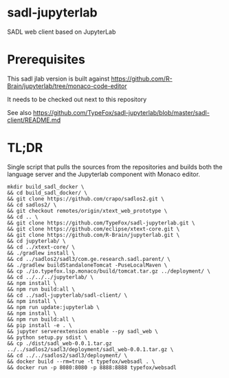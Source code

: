 # sadl-jupyterlab
SADL web client based on JupyterLab

# Prerequisites

This sadl jlab version is built against https://github.com/R-Brain/jupyterlab/tree/monaco-code-editor

It needs to be checked out next to this repository

See also https://github.com/TypeFox/sadl-jupyterlab/blob/master/sadl-client/README.md

# TL;DR

Single script that pulls the sources from the repositories and builds both the language server and the Jupyterlab component with Monaco editor.

```
mkdir build_sadl_docker \
&& cd build_sadl_docker/ \
&& git clone https://github.com/crapo/sadlos2.git \
&& cd sadlos2/ \
&& git checkout remotes/origin/xtext_web_prototype \
&& cd .. \
&& git clone https://github.com/TypeFox/sadl-jupyterlab.git \
&& git clone https://github.com/eclipse/xtext-core.git \
&& git clone https://github.com/R-Brain/jupyterlab.git \
&& cd jupyterlab/ \
&& cd ../xtext-core/ \
&& ./gradlew install \
&& cd ../sadlos2/sadl3/com.ge.research.sadl.parent/ \
&& ./gradlew buildStandaloneTomcat -PuseLocalMaven \
&& cp ./io.typefox.lsp.monaco/build/tomcat.tar.gz ../deployment/ \
&& cd ../../../jupyterlab/ \
&& npm install \
&& npm run build:all \
&& cd ../sadl-jupyterlab/sadl-client/ \
&& npm install \
&& npm run update:jupyterlab \
&& npm install \
&& npm run build:all \
&& pip install -e . \
&& jupyter serverextension enable --py sadl_web \
&& python setup.py sdist \
&& cp ./dist/sadl_web-0.0.1.tar.gz ../../sadlos2/sadl3/deployment/sadl_web-0.0.1.tar.gz \
&& cd ../../sadlos2/sadl3/deployment/ \
&& docker build --rm=true -t typefox/websadl . \
&& docker run -p 8080:8080 -p 8888:8888 typefox/websadl
```


